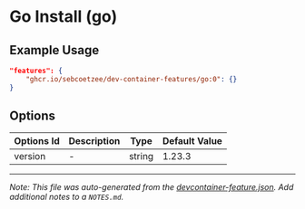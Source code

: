 
# Go Install (go)



## Example Usage

```json
"features": {
    "ghcr.io/sebcoetzee/dev-container-features/go:0": {}
}
```

## Options

| Options Id | Description | Type | Default Value |
|-----|-----|-----|-----|
| version | - | string | 1.23.3 |



---

_Note: This file was auto-generated from the [devcontainer-feature.json](https://github.com/sebcoetzee/dev-container-features/blob/main/src/go/devcontainer-feature.json).  Add additional notes to a `NOTES.md`._
